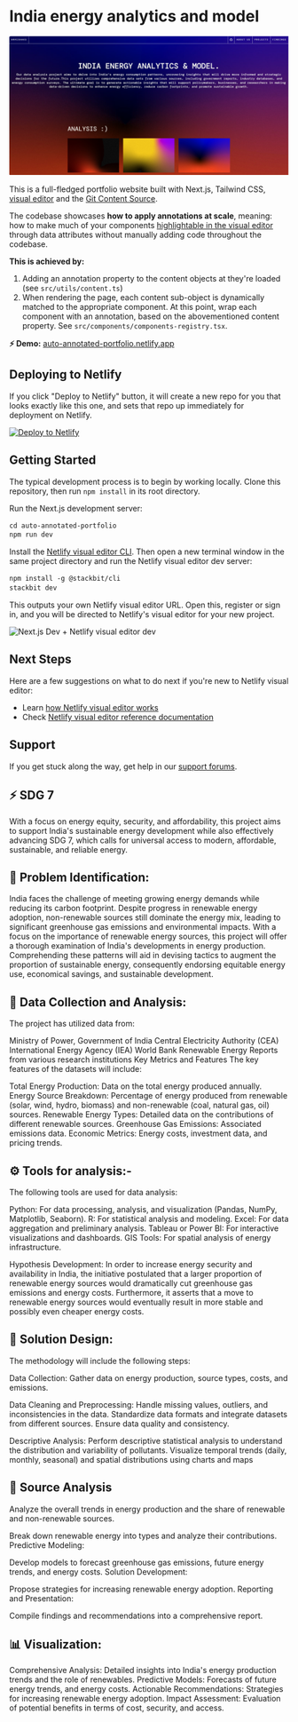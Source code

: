 # India energy analytics and model

![Developer Portfolio](img/anveshaks.png)

This is a full-fledged portfolio website built with Next.js, Tailwind CSS, [visual editor](https://docs.netlify.com/visual-editor/overview/) and the [Git Content Source](https://docs.netlify.com/create/content-sources/git/).

The codebase showcases **how to apply annotations at scale**, meaning: how to make much of your components [highlightable in the visual editor](https://docs.netlify.com/visual-editor/visual-editing/inline-editor/) through data attributes without manually adding code throughout the codebase.

**This is achieved by:**

1. Adding an annotation property to the content objects at they're loaded (see `src/utils/content.ts`)
1. When rendering the page, each content sub-object is dynamically matched to the appropriate component. At this point, wrap each component with an annotation, based on the abovementioned content property. See `src/components/components-registry.tsx`.

**⚡ Demo:** [auto-annotated-portfolio.netlify.app](https://auto-annotated-portfolio.netlify.app)

## Deploying to Netlify

If you click "Deploy to Netlify" button, it will create a new repo for you that looks exactly like this one, and sets that repo up immediately for deployment on Netlify.

[![Deploy to Netlify](https://www.netlify.com/img/deploy/button.svg)](https://app.netlify.com/start/deploy?repository=https://github.com/netlify-templates/auto-annotated-portfolio)

## Getting Started

The typical development process is to begin by working locally. Clone this repository, then run `npm install` in its root directory.

Run the Next.js development server:

```txt
cd auto-annotated-portfolio
npm run dev
```

Install the [Netlify visual editor CLI](https://www.npmjs.com/package/@stackbit/cli). Then open a new terminal window in the same project directory and run the Netlify visual editor dev server:

```txt
npm install -g @stackbit/cli
stackbit dev
```

This outputs your own Netlify visual editor URL. Open this, register or sign in, and you will be directed to Netlify's visual editor for your new project.

![Next.js Dev + Netlify visual editor dev](https://assets.stackbit.com/docs/next-dev-stackbit-dev.png)

## Next Steps

Here are a few suggestions on what to do next if you're new to Netlify visual editor:

- Learn [how Netlify visual editor works](https://docs.netlify.com/visual-editor/overview/)
- Check [Netlify visual editor reference documentation](https://visual-editor-reference.netlify.com/)

## Support

If you get stuck along the way, get help in our [support forums](https://answers.netlify.com/).



## ⚡️ SDG 7

With a focus on energy equity, security, and affordability, this project aims to support India's sustainable energy development while also effectively advancing SDG 7, which calls for universal access to modern, affordable, sustainable, and reliable energy.

## 🔎 Problem Identification: 
India faces the challenge of meeting growing energy demands while reducing its carbon footprint. Despite progress in renewable energy adoption, non-renewable sources still dominate the energy mix, leading to significant greenhouse gas emissions and environmental impacts. With a focus on the importance of renewable energy sources, this project will offer a thorough examination of India's developments in energy production. Comprehending these patterns will aid in devising tactics to augment the proportion of sustainable energy, consequently endorsing equitable energy use, economical savings, and sustainable development.


## 📒 Data Collection and Analysis:
 The project has utilized data from:

Ministry of Power, Government of India
Central Electricity Authority (CEA)
International Energy Agency (IEA)
World Bank
Renewable Energy Reports from various research institutions
Key Metrics and Features
The key features of the datasets will include:

Total Energy Production: Data on the total energy produced annually.
Energy Source Breakdown: Percentage of energy produced from renewable (solar, wind, hydro, biomass) and non-renewable (coal, natural gas, oil) sources.
Renewable Energy Types: Detailed data on the contributions of different renewable sources.
Greenhouse Gas Emissions: Associated emissions data.
Economic Metrics: Energy costs, investment data, and pricing trends.

## ⚙️ Tools for analysis:-
The following tools are used for data analysis:

Python: For data processing, analysis, and visualization (Pandas, NumPy, Matplotlib, Seaborn).
R: For statistical analysis and modeling.
Excel: For data aggregation and preliminary analysis.
Tableau or Power BI: For interactive visualizations and dashboards.
GIS Tools: For spatial analysis of energy infrastructure.


Hypothesis Development: 
In order to increase energy security and availability in India, the initiative postulated that a larger proportion of renewable energy sources would dramatically cut greenhouse gas emissions and energy costs. Furthermore, it asserts that a move to renewable energy sources would eventually result in more stable and possibly even cheaper energy costs.

## 🧪 Solution Design: 
The methodology will include the following steps:

Data Collection:
Gather data on energy production, source types, costs, and emissions.

Data Cleaning and Preprocessing:
Handle missing values, outliers, and inconsistencies in the data.
Standardize data formats and integrate datasets from different sources.
Ensure data quality and consistency.

Descriptive Analysis:
Perform descriptive statistical analysis to understand the distribution and variability of pollutants.
Visualize temporal trends (daily, monthly, seasonal) and spatial distributions using charts and maps

## 📂 Source Analysis 
Analyze the overall trends in energy production and the share of renewable and non-renewable sources.

Break down renewable energy into types and analyze their contributions.
Predictive Modeling:

Develop models to forecast greenhouse gas emissions, future energy trends, and energy costs.
Solution Development:

Propose strategies for increasing renewable energy adoption.
Reporting and Presentation:

Compile findings and recommendations into a comprehensive report.


## 📊 Visualization:
Comprehensive Analysis: Detailed insights into India's energy production trends and the role of renewables.
Predictive Models: Forecasts of future energy trends, and energy costs.
Actionable Recommendations: Strategies for increasing renewable energy adoption.
Impact Assessment: Evaluation of potential benefits in terms of cost, security, and access.
